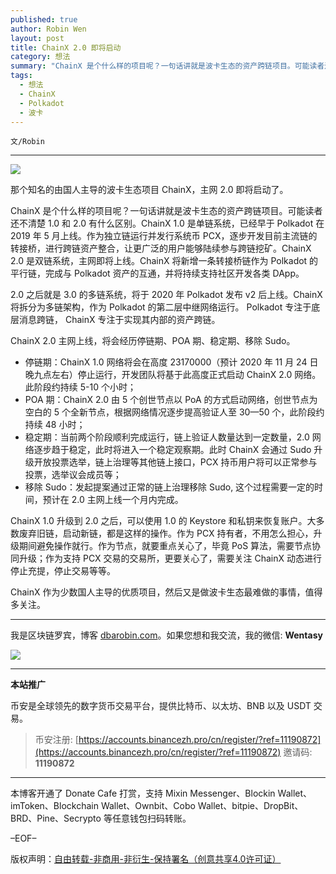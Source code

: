 ```yaml
---
published: true
author: Robin Wen
layout: post
title: ChainX 2.0 即将启动
category: 想法
summary: "ChainX 是个什么样的项目呢？一句话讲就是波卡生态的资产跨链项目。可能读者还不清楚 1.0 和 2.0 有什么区别。ChainX 1.0 是单链系统，已经早于 Polkadot 在 2019 年 5 ⽉上线。作为独⽴链运⾏并发⾏系统币 PCX，逐步开发⽬前主流链的转接桥，进⾏跨链资产整合，让更⼴泛的⽤户能够陆续参与跨链挖矿。ChainX 2.0 是双链系统，主网即将上线。ChainX 将新增⼀条转接桥链作为 Polkadot 的平⾏链，完成与 Polkadot 资产的互通，并将持续⽀持社区开发各类 DApp。ChainX 作为少数国人主导的优质项目，然后又是做波卡生态最难做的事情，值得多关注。"
tags:
  - 想法
  - ChainX
  - Polkadot
  - 波卡
---
```


`文/Robin`

***

![](https://cdn.dbarobin.com/7qlpzur.png)

那个知名的由国人主导的波卡生态项目 ChainX，主网 2.0 即将启动了。

ChainX 是个什么样的项目呢？一句话讲就是波卡生态的资产跨链项目。可能读者还不清楚 1.0 和 2.0 有什么区别。ChainX 1.0 是单链系统，已经早于 Polkadot 在 2019 年 5 ⽉上线。作为独⽴链运⾏并发⾏系统币 PCX，逐步开发⽬前主流链的转接桥，进⾏跨链资产整合，让更⼴泛的⽤户能够陆续参与跨链挖矿。ChainX 2.0 是双链系统，主网即将上线。ChainX 将新增⼀条转接桥链作为 Polkadot 的平⾏链，完成与 Polkadot 资产的互通，并将持续⽀持社区开发各类 DApp。

2.0 之后就是 3.0 的多链系统，将于 2020 年 Polkadot 发布 v2 后上线。ChainX 将拆分为多链架构，作为 Polkadot 的第⼆层中继⽹络运⾏。 Polkadot 专注于底层消息跨链， ChainX 专注于实现其内部的资产跨链。

ChainX 2.0 主网上线，将会经历停链期、POA 期、稳定期、移除 Sudo。

* 停链期：ChainX 1.0 网络将会在高度 23170000（预计 2020 年 11 月 24 日晚九点左右）停止运行，开发团队将基于此高度正式启动 ChainX 2.0 网络。此阶段约持续 5-10 个小时；
* POA 期：ChainX 2.0 由 5 个创世节点以 PoA 的方式启动网络，创世节点为空白的 5 个全新节点，根据网络情况逐步提高验证人至 30—50 个，此阶段约持续 48 小时；
* 稳定期：当前两个阶段顺利完成运行，链上验证人数量达到一定数量，2.0 网络逐步趋于稳定，此时将进入一个稳定观察期。此时 ChainX 会通过 Sudo 升级开放投票选举，链上治理等其他链上接口，PCX 持币用户将可以正常参与投票，选举议会成员等；
* 移除 Sudo：发起提案通过正常的链上治理移除 Sudo, 这个过程需要一定的时间，预计在 2.0 主网上线一个月内完成。

ChainX 1.0 升级到 2.0 之后，可以使用 1.0 的 Keystore 和私钥来恢复账户。大多数废弃旧链，启动新链，都是这样的操作。作为 PCX 持有者，不用怎么担心，升级期间避免操作就行。作为节点，就要重点关心了，毕竟 PoS 算法，需要节点协同升级；作为支持 PCX 交易的交易所，更要关心了，需要关注 ChainX 动态进行停止充提，停止交易等等。

ChainX 作为少数国人主导的优质项目，然后又是做波卡生态最难做的事情，值得多关注。

***

我是区块链罗宾，博客 [dbarobin.com](https://dbarobin.com/)。如果您想和我交流，我的微信: **Wentasy**

![](https://cdn.dbarobin.com/v4yywe2.png)

***

**本站推广**

币安是全球领先的数字货币交易平台，提供比特币、以太坊、BNB 以及 USDT 交易。

> 币安注册: [https://accounts.binancezh.pro/cn/register/?ref=11190872](https://accounts.binancezh.pro/cn/register/?ref=11190872)
> 邀请码: **11190872**

***

本博客开通了 Donate Cafe 打赏，支持 Mixin Messenger、Blockin Wallet、imToken、Blockchain Wallet、Ownbit、Cobo Wallet、bitpie、DropBit、BRD、Pine、Secrypto 等任意钱包扫码转账。

<center>
    <div class="--donate-button"
         data-button-id="f8b9df0d-af9a-460d-8258-d3f435445075"
    ></div>
</center>

–EOF–

版权声明：[自由转载-非商用-非衍生-保持署名（创意共享4.0许可证）](http://creativecommons.org/licenses/by-nc-nd/4.0/deed.zh)